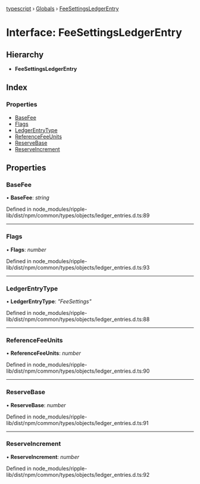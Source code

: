 [typescript](../README.md) › [Globals](../globals.md) › [FeeSettingsLedgerEntry](feesettingsledgerentry.md)

# Interface: FeeSettingsLedgerEntry

## Hierarchy

* **FeeSettingsLedgerEntry**

## Index

### Properties

* [BaseFee](feesettingsledgerentry.md#basefee)
* [Flags](feesettingsledgerentry.md#flags)
* [LedgerEntryType](feesettingsledgerentry.md#ledgerentrytype)
* [ReferenceFeeUnits](feesettingsledgerentry.md#referencefeeunits)
* [ReserveBase](feesettingsledgerentry.md#reservebase)
* [ReserveIncrement](feesettingsledgerentry.md#reserveincrement)

## Properties

###  BaseFee

• **BaseFee**: *string*

Defined in node_modules/ripple-lib/dist/npm/common/types/objects/ledger_entries.d.ts:89

___

###  Flags

• **Flags**: *number*

Defined in node_modules/ripple-lib/dist/npm/common/types/objects/ledger_entries.d.ts:93

___

###  LedgerEntryType

• **LedgerEntryType**: *"FeeSettings"*

Defined in node_modules/ripple-lib/dist/npm/common/types/objects/ledger_entries.d.ts:88

___

###  ReferenceFeeUnits

• **ReferenceFeeUnits**: *number*

Defined in node_modules/ripple-lib/dist/npm/common/types/objects/ledger_entries.d.ts:90

___

###  ReserveBase

• **ReserveBase**: *number*

Defined in node_modules/ripple-lib/dist/npm/common/types/objects/ledger_entries.d.ts:91

___

###  ReserveIncrement

• **ReserveIncrement**: *number*

Defined in node_modules/ripple-lib/dist/npm/common/types/objects/ledger_entries.d.ts:92
